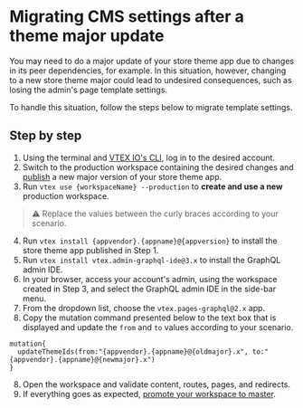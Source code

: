 # Migrating CMS settings after a theme major update

You may need to do a major update of your store theme app due to changes in its peer dependencies, for example. In this situation, however, changing to a new store theme major could lead to undesired consequences, such as losing the admin's page template settings.

To handle this situation, follow the steps below to migrate template settings.

## Step by step

1.  Using the terminal and [VTEX IO's CLI](https://developers.vtex.com/vtex-developer-docs/docs/vtex-io-documentation-vtex-io-cli-installation-and-command-reference), log in to the desired account.
2. Switch to the production workspace containing the desired changes and [publish](https://developers.vtex.com/vtex-developer-docs/docs/vtex-io-documentation-making-your-new-app-version-publicly-available#step-2---publishing-the-new-app-version) a new major version of your store theme app.
3. Run `vtex use {workspaceName} --production` to **create and use a new** production workspace.

>⚠️ Replace the values between the curly braces according to your scenario.

4. Run `vtex install {appvendor}.{appname}@{appversion}` to install the store theme app published in Step 1.
4. Run `vtex install vtex.admin-graphql-ide@3.x` to install the GraphQL admin IDE.
5. In your browser, access your account's admin, using the workspace created in Step 3, and select the GraphQL admin IDE in the side-bar menu.
6. From the dropdown list, choose the `vtex.pages-graphql@2.x` app.
7. Copy the mutation command presented below to the text box that is displayed and update the `from` and `to` values according to your scenario.

```
mutation{
  updateThemeIds(from:"{appvendor}.{appname}@{oldmajor}.x", to:"{appvendor}.{appname}@{newmajor}.x")
}
```

8. Open the workspace and validate content, routes, pages, and redirects.
9. If everything goes as expected, [promote your workspace to master](https://developers.vtex.com/vtex-developer-docs/docs/vtex-io-documentation-promoting-a-workspace-to-master/).

